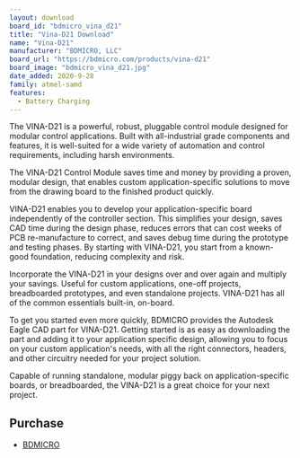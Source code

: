```yaml
---
layout: download
board_id: "bdmicro_vina_d21"
title: "Vina-D21 Download"
name: "Vina-D21"
manufacturer: "BDMICRO, LLC"
board_url: "https://bdmicro.com/products/vina-d21"
board_image: "bdmicro_vina_d21.jpg"
date_added: 2020-9-28
family: atmel-samd
features:
  - Battery Charging
---
```


The VINA-D21 is a powerful, robust, pluggable control module designed for modular control applications. Built with all-industrial grade components and features, it is well-suited for a wide variety of automation and control requirements, including harsh environments.

The VINA-D21 Control Module saves time and money by providing a proven, modular design, that enables custom application-specific solutions to move from the drawing board to the finished product quickly.

VINA-D21 enables you to develop your application-specific board independently of the controller section. This simplifies your design, saves CAD time during the design phase, reduces errors that can cost weeks of PCB re-manufacture to correct, and saves debug time during the prototype and testing phases. By starting with VINA-D21, you start from a known-good foundation, reducing complexity and risk.

Incorporate the VINA-D21 in your designs over and over again and multiply your savings. Useful for custom applications, one-off projects, breadboarded prototypes, and even standalone projects. VINA-D21 has all of the common essentials built-in, on-board.

To get you started even more quickly, BDMICRO provides the Autodesk Eagle CAD part for VINA-D21. Getting started is as easy as downloading the part and adding it to your application specific design, allowing you to focus on your custom application's needs, with all the right connectors, headers, and other circuitry needed for your project solution.

Capable of running standalone, modular piggy back on application-specific boards, or breadboarded, the VINA-D21 is a great choice for your next project.

## Purchase
* [BDMICRO](https://bdmicro.com/products/vina-d21)
